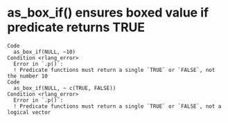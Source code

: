 # as_box_if() ensures boxed value if predicate returns TRUE

    Code
      as_box_if(NULL, ~10)
    Condition <rlang_error>
      Error in `.p()`:
      ! Predicate functions must return a single `TRUE` or `FALSE`, not the number 10
    Code
      as_box_if(NULL, ~ c(TRUE, FALSE))
    Condition <rlang_error>
      Error in `.p()`:
      ! Predicate functions must return a single `TRUE` or `FALSE`, not a logical vector

